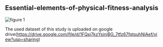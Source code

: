 ## Essential-elements-of-physical-fitness-analysis

![figure 1](https://github.com/YunhwanJacobLee/Essential-elements-of-physical-fitness-analysis/assets/86940650/4e479844-5d45-4dc6-98ac-33c393d902cf)

The used dataset of this study is uploaded on google drive(https://drive.google.com/file/d/1FQsj7kzYsinjBG_7tfz67fqtsuhNiAef/view?usp=sharing)
